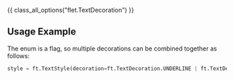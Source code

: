 {{ class_all_options("flet.TextDecoration") }}

## Usage Example

The enum is a flag, so multiple decorations can be combined together as follows:

```python
style = ft.TextStyle(decoration=ft.TextDecoration.UNDERLINE | ft.TextDecoration.OVERLINE)
```
